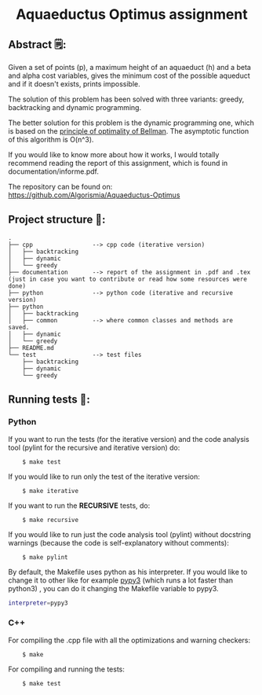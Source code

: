 <h1 align="center">
  Aquaeductus Optimus assignment
</h1>

## Abstract 🗒️:
Given a set of points (p), a maximum height of an aquaeduct (h)  and a beta and alpha cost variables, gives the minimum cost of the possible aqueduct and if it doesn't exists, prints impossible.

The solution of this problem has been solved with three variants: greedy, backtracking and dynamic programming.

The better solution for this problem is the dynamic programming one, which is based on the [principle of optimality of Bellman](https://en.wikipedia.org/wiki/Bellman_equation). The asymptotic function of this algorithm is O(n^3).

If you would like to know more about how it works, I would totally recommend reading the report of this assignment, which is found in documentation/informe.pdf. 

The repository can be found on: https://github.com/Algorismia/Aquaeductus-Optimus

## Project structure 📁:

``` 
.
├── cpp                 --> cpp code (iterative version) 
│   ├── backtracking    
│   ├── dynamic         
│   └── greedy          
├── documentation       --> report of the assignment in .pdf and .tex (just in case you want to contribute or read how some resources were done)
├── python              --> python code (iterative and recursive version)
├── python
│   ├── backtracking
│   ├── common          --> where common classes and methods are saved.
│   ├── dynamic
│   └── greedy
├── README.md
└── test                --> test files
    ├── backtracking
    ├── dynamic
    └── greedy
```

## Running tests 🏃:

### Python

If you want to run the tests (for the iterative version) and the code analysis tool (pylint for the recursive and iterative version) do:

``` 
    $ make test
```

If you would like to run only the test of the iterative version:

``` 
    $ make iterative
```

If you want to run the **RECURSIVE** tests, do:
``` 
    $ make recursive
```

If you would like to run just the code analysis tool (pylint) without docstring warnings (because the code is self-explanatory without comments):
``` 
    $ make pylint
```

By default, the Makefile uses python as his interpreter. If you would like to change it to other like for example
[pypy3](https://www.pypy.org/) (which runs a lot faster than python3) , you can do it changing the Makefile variable to pypy3.

``` bash
interpreter=pypy3
```

### C++

For compiling the .cpp file with all the optimizations and warning checkers:

``` 
    $ make
```

For compiling and running the tests:

``` 
    $ make test
```
